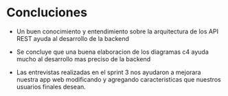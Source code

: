 # Concluciones

* Un buen conocimiento y entendimiento sobre la arquitectura de los API REST ayuda al desarrollo de la backend 

* Se concluye que una buena elaboracion de los diagramas c4 ayuda mucho al desarrollo mas preciso de la backend

* Las entrevistas realizadas en el sprint 3 nos ayudaron a mejorara nuestra app web modificando y agregando caracteristicas que nuestros usuarios finales desean.

